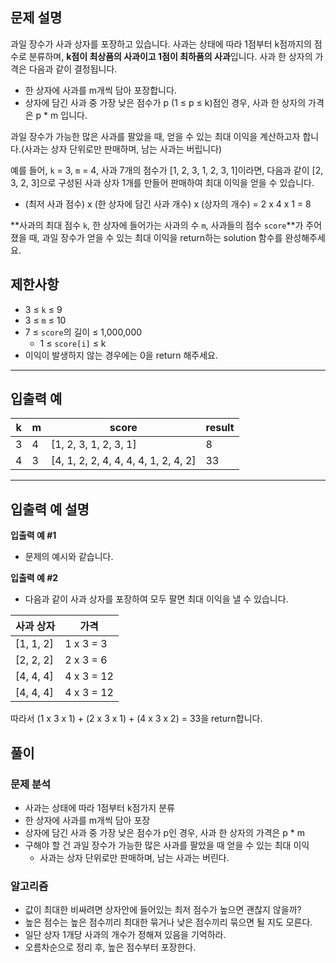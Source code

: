 ## **문제 설명**

과일 장수가 사과 상자를 포장하고 있습니다. 사과는 상태에 따라 1점부터 k점까지의 점수로 분류하며, **k점이 최상품의 사과이고 1점이 최하품의 사과**입니다. 사과 한 상자의 가격은 다음과 같이 결정됩니다.

- 한 상자에 사과를 m개씩 담아 포장합니다.
- 상자에 담긴 사과 중 가장 낮은 점수가 p (1 ≤ p ≤ k)점인 경우, 사과 한 상자의 가격은 p * m 입니다.

과일 장수가 가능한 많은 사과를 팔았을 때, 얻을 수 있는 최대 이익을 계산하고자 합니다.(사과는 상자 단위로만 판매하며, 남는 사과는 버립니다)

예를 들어, `k` = 3, `m` = 4, 사과 7개의 점수가 [1, 2, 3, 1, 2, 3, 1]이라면, 다음과 같이 [2, 3, 2, 3]으로 구성된 사과 상자 1개를 만들어 판매하여 최대 이익을 얻을 수 있습니다.

- (최저 사과 점수) x (한 상자에 담긴 사과 개수) x (상자의 개수) = 2 x 4 x 1 = 8

**사과의 최대 점수 `k`, 한 상자에 들어가는 사과의 수 `m`, 사과들의 점수 `score`**가 주어졌을 때, 과일 장수가 얻을 수 있는 최대 이익을 return하는 solution 함수를 완성해주세요.

## 제한사항

- 3 ≤ `k` ≤ 9
- 3 ≤ `m` ≤ 10
- 7 ≤ `score`의 길이 ≤ 1,000,000
    - 1 ≤ `score[i]` ≤ k
- 이익이 발생하지 않는 경우에는 0을 return 해주세요.

---

## 입출력 예

| k | m | score | result |
| --- | --- | --- | --- |
| 3 | 4 | [1, 2, 3, 1, 2, 3, 1] | 8 |
| 4 | 3 | [4, 1, 2, 2, 4, 4, 4, 4, 1, 2, 4, 2] | 33 |

---

## 입출력 예 설명

**입출력 예 #1**

- 문제의 예시와 같습니다.

**입출력 예 #2**

- 다음과 같이 사과 상자를 포장하여 모두 팔면 최대 이익을 낼 수 있습니다.

| 사과 상자 | 가격 |
| --- | --- |
| [1, 1, 2] | 1 x 3 = 3 |
| [2, 2, 2] | 2 x 3 = 6 |
| [4, 4, 4] | 4 x 3 = 12 |
| [4, 4, 4] | 4 x 3 = 12 |

따라서 (1 x 3 x 1) + (2 x 3 x 1) + (4 x 3 x 2) = 33을 return합니다.

## 풀이

### 문제 분석

- 사과는 상태에 따라 1점부터 k점가지 분류
- 한 상자에 사과를 m개씩 담아 포장
- 상자에 담긴 사과 중 가장 낮은 점수가 p인 경우, 사과 한 상자의 가격은 p * m
- 구해야 할 건 과일 장수가 가능한 많은 사과를 팔았을 때 얻을 수 있는 최대 이익
    - 사과는 상자 단위로만 판매하며, 남는 사과는 버린다.

### 알고리즘

- 값이 최대한 비싸려면 상자안에 들어있는 최저 점수가 높으면 괜찮지 않을까?
- 높은 점수는 높은 점수끼리 최대한 묶거나 낮은 점수끼리 묶으면 될 지도 모른다.
- 일단 상자 1개당 사과의 개수가 정해져 있음을 기억하라.
- 오름차순으로 정리 후, 높은 점수부터 포장한다.